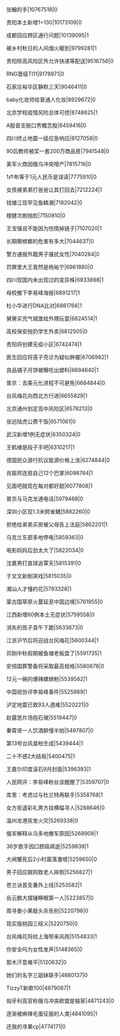 张翰的手|10767518|0

贵阳本土新增1+130|10173109|0

成都回应跨区通行问题|10139095|1

被乡村秋日的人间烟火暖到|9799281|1

贵阳除高风险区外允许快递等配送|9516758|0

RNG晋级TI11|9178971|0

石家庄裕华区静默三天|9046411|0

baby化妆师给普通人化妆|8929672|0

北京学校疫情风险总体可控|8748625|1

A股首支脱口秀概念股|8459416|0

四川终止地震一级应急响应|8127058|0

90后教师被奖一套200万商品房|7941548|0

美军火商因俄乌冲突增产|7815716|0

1卢布等于1元人民币是误读|7775910|0

女孩被弟弟打爸爸让其打回去|7212224|1

钱塘江现罕见鱼鳞潮|7182042|0

檀健次剧抛脸|7150810|0

王宝强说不能因为伤情掉链子|7107020|1

长期嚼槟榔的危害有多大|7044637|0

警方通报外籍男子骚扰女性|7040284|0

罚罪里大王竟然是杨祐宁|6961880|0

四川现国内未出现过的变异株|6933898|1

母校撤下李易峰海报|6891217|1

杜小华进行DNA比对|6881766|1

舅舅买充气城堡给外甥玩耍|6824514|1

高校保安抛扔学生外卖|6812505|0

贵阳将创建无疫小区|6742474|1

医生回应将莲子壳诊为疑似肿瘤|6706982|1

良品铺子月饼被曝吃出塑料|6694640|1

普京：去美元化进程不可避免|6684844|0

台风梅花向西北方行进|6655829|1

北京通州划定高中风险区|6578213|0

张远陆虎公费干饭|6571061|0

武汉新增1例无症状|6350324|0

王鹤棣是段子手吧|6310217|1

德国民众游行抗议能源价格上涨|6274844|0

肖振邦连扇自己12个巴掌|6098784|1

见面吧就现在每对都好甜|6077808|1

普京与马克龙通电话|5979468|0

深圳小区现1.3米鳄雀鳝|5882260|0

拒绝给弟弟买房被父母告上法庭|5862201|1

乌克兰东部多地停电|5859363|0

电影妈妈后劲太大了|5822034|0

沈嘉男打直球追覃天|5815391|0

于文文新剧哭戏|5815035|0

潮汕人才懂的花|5793328|1

蒙古国草原火蔓延至中国边境|5761955|0

江西新增60例本土无症状|5759558|0

消失的孩子袁午下跪|5633673|0

江浙沪节后将迎战台风梅花|5600344|1

邓刚中秋假期被鱼塘老板盘了|5591735|1

安倍国葬警备将采取最高规格|5580678|0

12元一碗的爆辣螺蛳粉|5539562|1

中国视协评李易峰事件|5525989|1

泸定地震已致93人遇难|5520221|0

赵露思片场抱石墩|5519447|0

秦霄贤一人饮酒醉慢半拍|5497807|0

第13号台风苗柏生成|5439444|1

二十不惑2大结局|5400475|1

王嘉尔印度滚石9月封面|5396393|1

人民网评：李易峰粉丝该醒醒了|5359707|0

库里：考虑过与杜兰特再联手|5358768|1

女方拒退彩礼男方挂横幅寻人|5288646|0

温州龙港突发火灾|5269338|0

俄军解释从乌多地撤军原因|5268908|1

36岁歌手因口腔癌病逝|5259839|1

大闸蟹死后2小时菌落激增|5259650|0

男子回应踹狗致老人摔倒|5256827|1

苍兰诀首支番外上线|5253582|1

岳云鹏大摆锤睁眼第一人|5223857|0

周寻姜小果敲头杀告别|5220798|0

现实版桃园三结义|5220750|0

台风梅花将给上海带来风雨|5154833|1

你安全吗为女性发声|5148365|0

那木汗意难平|5120632|0

她们的名字三姐妹联手|4880137|0

TizzyT新歌100|4879087|1

匈牙利高官称俄乌冲突欧盟是输家|4871243|0

逐渐被麻辣毛蛋征服的人类|4841095|1

还我的寻果cp|4774171|0

